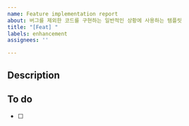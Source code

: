 ```yaml
---
name: Feature implementation report
about: 버그를 제외한 코드를 구현하는 일반적인 상황에 사용하는 템플릿
title: "[Feat] "
labels: enhancement
assignees: ''

---
```


<!-- 우리 모두가 보는 이슈입니다. 기분을 나쁘게 할 수 있는 말은 금지 됩니다! 바른 말 고운 말 쓰라 이 말이야. -->

## Description

## To do
- [ ]
